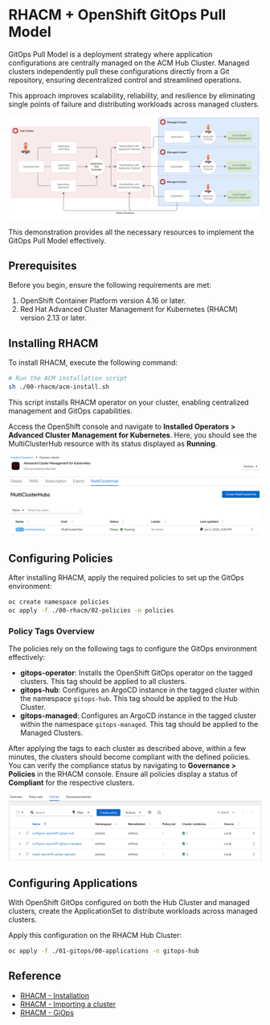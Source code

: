 # RHACM + OpenShift GitOps Pull Model

GitOps Pull Model is a deployment strategy where application configurations are centrally managed on the ACM Hub Cluster. Managed clusters independently pull these configurations directly from a Git repository, ensuring decentralized control and streamlined operations.

This approach improves scalability, reliability, and resilience by eliminating single points of failure and distributing workloads across managed clusters.

![GitOps Pull Model Diagram](99-assets/diagram.png)

This demonstration provides all the necessary resources to implement the GitOps Pull Model effectively.

## Prerequisites

Before you begin, ensure the following requirements are met:

1. OpenShift Container Platform version 4.16 or later.
2. Red Hat Advanced Cluster Management for Kubernetes (RHACM) version 2.13 or later.

## Installing RHACM

To install RHACM, execute the following command:

```bash
# Run the ACM installation script
sh ./00-rhacm/acm-install.sh
```

This script installs RHACM operator on your cluster, enabling centralized management and GitOps capabilities.

Access the OpenShift console and navigate to **Installed Operators > Advanced Cluster Management for Kubernetes**. Here, you should see the MultiClusterHub resource with its status displayed as **Running**.

![MultiClusterHub Status](99-assets/multiclusterhubs.png)

## Configuring Policies

After installing RHACM, apply the required policies to set up the GitOps environment:

```bash
oc create namespace policies
oc apply -f ./00-rhacm/02-policies -n policies
```

### Policy Tags Overview

The policies rely on the following tags to configure the GitOps environment effectively:

- **gitops-operator**: Installs the OpenShift GitOps operator on the tagged clusters. This tag should be applied to all clusters.
- **gitops-hub**: Configures an ArgoCD instance in the tagged cluster within the namespace `gitops-hub`. This tag should be applied to the Hub Cluster.
- **gitops-managed**: Configures an ArgoCD instance in the tagged cluster within the namespace `gitops-managed`. This tag should be applied to the Managed Clusters.

After applying the tags to each cluster as described above, within a few minutes, the clusters should become compliant with the defined policies. You can verify the compliance status by navigating to **Governance > Policies** in the RHACM console. Ensure all policies display a status of **Compliant** for the respective clusters.

![Policies Compliance Status](99-assets/policies.png)

## Configuring Applications

With OpenShift GitOps configured on both the Hub Cluster and managed clusters, create the ApplicationSet to distribute workloads across managed clusters.

Apply this configuration on the RHACM Hub Cluster:

```bash
oc apply -f ./01-gitops/00-applications -n gitops-hub
```

## Reference

* [RHACM - Installation](https://docs.redhat.com/en/documentation/red_hat_advanced_cluster_management_for_kubernetes/2.13/html-single/install/index)
* [RHACM - Importing a cluster](https://docs.redhat.com/en/documentation/red_hat_advanced_cluster_management_for_kubernetes/2.13/html-single/clusters/index#importing-cluster)
* [RHACM - GiOps](https://docs.redhat.com/en/documentation/red_hat_advanced_cluster_management_for_kubernetes/2.13/html-single/gitops/index)
